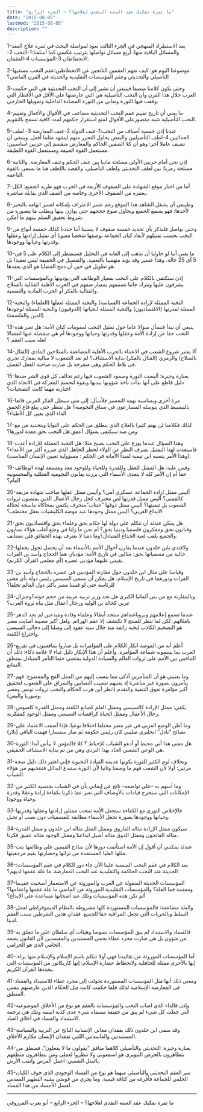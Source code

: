 ```yaml
---
title: "ما ثمرة تفكيك عقد السنة النقدي لعلاجها؟ – الجزء الرابع"
date: "2015-08-05"
lastmod: "2015-08-05"
description: ""
---
```

1-بعد الاستطراد المنهجي في الجزء الثالث نعود لمواصلة البحث في ثمرة علاج العقد والمسائل الباقية منها. أربع مسائل نواصلها بترتيب عكسي كما أسلفنا:1-النخب 2-الانحطاطان 3-المؤسسات 4-العقمان.

2-موضوعنا اليوم هو: كيف نفهم العقمين الناتجين عن الانحطاطين:عقم النخب بصنفيها التأصيلي والتحديثي وعقم المؤسسات التقليدية والحديثة في القرن الماضي؟

3-وحتى يكون كلامنا منصفا فينبغي أن نشير إلى أن النخب التحديثية هي التي حكمت العرب خلال هذا القرن وأن النخب التأصيلية هي التي عارضتها على الأقل في الأقطار التي وقعت فيها الثورة وتعاني من الثورة المضادة الداخلية وتمويلها الخارجي.

4-ما يعني أن تاريخ تقييم عقم النخب التحديثية مضاعف في الأقوال والأفعال وتقييم النخب التأصيلية شبه مقصورعلى الأقوال لمنع استقرار حكمهم لمدد كافية تسمح بالتقويم.

5-عندنا إذن خمسة أصناف من النخب:1-عنف الدولة 2-عنف المعارضة 3- لطف الحداثيين 4-لطف التأصيليين والبعض يحاول التحرر منهم ليشهد مثلما أفعل. وينبغي أن نضيف عاملا آخر: وهو أن كلا الصفين الحاكم والمعارض منقسم إلى حزبين اساسيين: مستعمل القوة العنيفة ومستعمل القوة اللطيفة.

6-إذن نحن أمام حربين:الأولى مسلحة ماديا بين عنف الحكم وعنف المعارضة. والثانية مسلحة رمزيا: بين لطف التحديثي ولطف التأصيلي. والقصد باللطف هنا ما يسمى بالقوة الناعمة.

7-أما من اختار موقع الشهادة على الصفوف الأربعة في الحرب فهو طريد الجميع: الكل يعتبره من الصفوف الأخرى وخاصة من الصف الذي يقابله مباشرة.

8-وطبيعي أن يشغل الشاهد هذا الموقع رغم عسر الاعتراف بإمكانه لعسر اتهامه بالتحيز لأحدها: فهو يسمع الجميع ويحاول صوغ حججهم حتى يوازن بينها ويطلب ما يتصوره من شروط تحقيق السلم بينهم ما أمكن.

9-وحتى نواصل فلنذكر بأن تحديد خمسة صفوف لا ينسينا أننا حددنا كذلك خمسة أنواع من النخب بحسب تمثيلهم لأبعاد كيان الجماعة بوصفها شخصا معنويا أي تمثيل إرادتها وعقلها وقدرتها وحياتها ووجودها.

10-ما يعني أننا لو حاولنا أن نذهب إلى الغاية في التحليل فسنضطر إلى الكلام على 5 في 5 أي 25 حالة. وهذا عسير وقد يؤيد متهمينا بالتعقيد. والتفصيل في الحقيقة ليس تعقيدا بل هو تطويل في حين أن دمج القضايا هو الذي يعقدها.

11-إذن سنكتفي بالكلام على النخب بمعيار الوظائف التي يؤدونها وبالمؤسسات التي يشرفون عليها ونترك جانبا تصنيفهم بمعيار صفهم في الحرب الأهلية القتالية بالسلاح والقتالية بالفكر أو الحرب المادية والنفسية.

12-النخبة الممثلة لإرادة الجماعة (السياسة) والنخبة الممثلة لعقلها (العلماء) والنخبة الممثلة لقدرتها (الاقتصاديون) والنخبة الممثلة لـحياتها (الذوقيون) والنخبة الممثلة لوجودها (الدين والفلسفة).

13-ينبغي أن نبدأ فنسأل سؤالا عاما حول تمثيل النخب لمقومات كيان الأمة: هل تعبر هذه النخب حقا عن إرادة الأمة وعقلها وقدرتها وحياتها ووجودها أم هي منفصلة عنها انفصالا لعله سبب العقم ؟

14-ألا يعتبر شروع الشعب في الاعتناء بالحرب الأهلية المضاعفة بالسلاحين المادي (القتال بالسلاح) والرمزي (القتال بالفكر) بداية الاستئناف؟ لم تعد الشعوب لا مبالية بمعارك تجري في بلاط الحكم وهي متفرجة بل صارت صاحبة الفعل الفصل.

15-بعبارة وجيزة: أليست الثورة وصمود الشعوب فيها رغم تحالف كل قوى الشر ضدها دليل قاطع على أنها بدأت تأخذ شؤونها بيديها وبقوة لتحسم المعركة في الاتجاه الذي اختارته مهما كانت التضحيات؟

16-مرة أخرى وبمناسبة تهمة التعسير فلأسأل: إلى متى سيظل الفكر العربي قانعا بالتبسيط الذي يتوسله المسارعون في سباق النجومية؟ هل ننتظر حتى يبلغ قاع الحمق الداء الذي يعيي كل الأطباء؟

17-لذلك فكلامنا لن يهتم كثيرا بالعلاج الذي ينطلق من الحكم على النوايا وبتحديد من مع ومن ضد سنكتفي بسؤال أعمق:هل النخب بحق معدة لدورها؟

18-وهذا السؤال عندما يوزع على النخب يصبح مثلا: هل النخبة الممثلة للإرادة أعدت فاستعدت لهذا التمثيل بصرف النظر عن الولاء لخطر الجاهل الذي ضرره أكثر من الأعداء؟ (وهذا الأمر ينسبه ابن تيمية لمبدأ الأمانة في الحكم : مسؤولية تعيين الإنسان المناسب).

19-وقس عليه: هل الممثل للعقل وللقدرة وللحياة وللوجود معد ومستعد لهذه الوظائف حقا أم إن الأمر كله لا يتعدى الأسماء التي برزت بقانون النجومية الشللية والمحسوبية العام؟

20-أليس ممثل إرادة الجماعة عسكري أمي؟ وأليس ممثل عقلها صاحب شهادة مزيفة كالقمني؟ أليس ممثل قدرتها لص محترف كجل رجال الأعمال الذين يمتصون ثروات الشعوب بل تنميتها؟ أليس ممثل ذوقها “خنتاب“منحرف يكتفي بمحاكاة ماسخة لحثالة الابداع الغربي؟ أليس ممثل وجودها عبد موضة الكليشيات بعقل مختطف؟

21-هل يمكن عندئذ أن نتكلم على دولة لها حكام بحق وعلماء بحق واقتصاديون بحق وفنانون بحق ومفكرون فلسفيا ودينيا بحق؟ أم نحن ما زلنا في وضع أغلب هؤلاء نصابون والجميع يلعب لعبة الخداع المتبادل؟وما دمنا لا نعترف بهذه الحقائق فلن نستأنف.

22-ولاقتدي بابن خلدون عندما يقارن أحوال الأمم بالأسماء بعد أن يحصل تحول يجعلها خالية من مسمياتها بحق: مثالين في تاريخ الأمة: مؤدبان هما الحجاج وأسد بن الفرات يقيس عليهما مؤدبي عصره (أي معلمي القرآن الكريم).

23-وقياسا على مثال ابن خلدون حول مقارنة المؤدبين في عصره بالحجاج وأسد بن الفرات ودورهما في تاريخ الإسلام: هل يمكن أن نسمي السيسي رئيس دولة بأي معنى للرئاسة حتى لو قسنا مصر بأكثر دول العالم تخلفا؟

24-وبالمقارنة مع من بنى ألمانيا الكبرى هل تجد وزير تربية عربية من حجم جوته؟وجنزال عربي كخالد بن الوليد ورجال أعمال مثل بناة ثروة الغرب؟

25-عندما تسمع إعلامهم وبروباغنداهم ستجد أبطالا وعلماء وقادة ومبدعين لم يجد الدهر بامثالهم. لكن لما تنظر للمنتج لا تكتشف إلا عقم الهزائم. ولعل أكبر مصيبة أصابت مصر هو التضخيم الكاذب لنخبة زائفة منذ خلال ستة عقود إلى وصلنا إلى دجالي السيسي واختراع الكفتة.

26-أعلم أنه من الموضة انكار الكلام على المؤامرات بل صاروا يتنافسون في تقريع العرب بما يسمونه شماعة المؤامرة. وأعلم أن هذا الإنكار دليل غباء لا علامة ذكاء: ذلك أن التنافس بين الأمم على ثروات العالم والسيادة الدولية يقتضي حتما التآمر المتبادل بمنطق التمانع.

27-وما يعنيني هو أن المتآمرين أذكى مما ينسب إليهم من العمل الفج والمفضوح: فهم يتآمرون بصورة غير مباشرة إذ يغنيهم تنصيب النصابين والسراق على الشعوب لتحقيق أكبر مؤامرة تعوق التنمية والتقدم (انظر أين هرب الحكام والنخب ثروات تونس ومصر وسوريا واليمن).

28-يكفي: ممثل الإرادة كالسيسي وممثل العلم كصانع الكفتة وممثل القدرة كلصوص رجال الأعمال وممثل الحياة كراقصات السيسي وممثل الوجود كمفكريه.

29-وما أظن الوضع العربي في غير مصر مختلفا اختلافا نوعيا. فإذا أضفت الاعتماد على نصائح “نادل” انجليزي صليبي كان رئيس حكومة ثم صار سمسارا فهمت الباقي (بلار).

30-هل معنى هذا أني محبط أو أدعو الشباب للإحباط ؟ كلا فالمؤمن لا ييأس أبدا: الثورة هي الوعي الشعبي الحاد بهذا التردي وهي من ثم بداية الاستئناف الحقيقي.

31-وبخلاف لوم الكثير للثورة بكونها عديمة القيادة النخبوية فإني اعتبر ذلك دليل صحة مرتين: أولا لأن الشعب فهم ما وصفنا وثانيا لأن الثورة ستبدع البدائل فتنتخبهم من هؤلاء الشباب.

32-وما أسهم به –على تواضعه– ناتج عن إيماني بأن في الشباب بجنسيه الكثير من الإمكانات التي ستخرج قيادات بالأوصاف التي تعبر عما ذكرنا بكفاءة إرادة وعقلا وقدرة وحياة ووجودا.

33-فالإخلاص الثوري مع الكفاءة ستجعل الأمة تنتخب ممثلي إرادتها وعقلها وقدرتها وحياتها ووجودها بصورة تجعل الأسماء مطابقة للمسميات دون نصب أو تحيل.

34-سيكون ممثل الإرادة مثاله الفاروق وممثل العقل مثاله ابن خلدون و ممثل القدرة مثاله الفاتحون وممثل الذوق مثاله أصيل ابداعنا وممثل الوجود مثاله عميق قكرنا.

35-عندئذ يمكنني أن أقول إن الأمة استأنفت دورها لأن نماذج القيمين على وظائفها بنت مثلها العليا المستمدة من ثراثها وحضارتها بقيم مرجعيتها.

36-بعد الكلام في عقم النخب المنصبة علينا الآن جاء دور الكلام في عقم المؤسسات: الحديثة عند النخب الحاكمة والتقليدية عند النخب المعارضة. ما علة عقمها لديهم؟

37-المؤسسات الحديثة المنقولة عن الغرب والموروثة عن الاستعمار أصحبت عقيـما ومعقمة فما العلة؟ والمؤسسات التقليدية الموروثة عن الماضي ما علة عقمها واعقامها؟ ألم تكن هذه المؤسسات وتلك عند أصحابها مساعدة على الإبداع؟

38-والعلة مضاعفة: فالمؤسسات المستوردة كلها مشروطة بالنظام الديموقراطي لعمل السلط وبالحريات التي تجعل المراقبة حقا للجميع. فقدان هذين الشرطين سبب العقم لدينا.

39-فالفساد والاستبداد لم يبق للمؤسسات نصوصا وهيئات أي سلطان على ما تتعلق به من شؤون بل هي صارت محرد غطاء يحمي المستبدين والمفسدين لأن القانون يضعه الحامي الذي هو الحرامي.

40-أما المؤسسات الموروثة عن تقاليدنا فهي أولا تتكلم باسم الإسلام والإسلام منها براء. إنها بالأحرى ممثلة للجاهلية ولانحطاط حضارة الإسلام: إنها كاريكاتور من المؤسسات التي يحددها القرآن الكريم.

41-ومعنى ذلك أنها مثل المؤسسات المستوردة تحولت إلى مجرد غطاء للاستبداد والفساد في المعارضة الإسلامية لذلك فلما حكمت كانت مثل الحكام الذين عارضتهم بنفس المنطق.

42-وإذن فالداء الذي اصاب النخب والمؤسسات بالعقم هو نوع من الأخلاق الموضوعية التي جعلت كل شيء لم يبق من حقيقة مسماه شيء عدى كذبة اسمه وتلك هي ترجمة الاستبداد والفساد في أخلاق العباد.

43-وقد سمى ابن خلدون ذلك بفقدان معاني الإنسانية الناتح عن التربية والسياسة المستبدتين والفاسدتين اللتين تفقدان الإنسان مكارم الأخلاق.

44-بعبارة وجيزة: التحديثي والتأصيلي كلاهما منافق “يقولون ما لا يفعلون“. فمنطق من يتظاهرون بالحرص التنويري هو اسمعوني ولا تنظروا لعملي ومن يتظاهرون منطقهم بالمثل الشعبي: اعمل الفرض وانقب الأرض.

45-سر العقم التحديثي والتأصيلي منهما هو نوع من الفساد الوجودي الذي جوف الكيان الخلقي للجماعة فأفرغه من كثافة قيمية. وما يجري من فوضى يشبه التطهير المقدس لغسل الأجساد من هذا الفساد.

---

ما ثمرة تفكيك عقد السنة النقدي لعلاجها؟ – الجزء الرابع – أبو يعرب المرزوقي

###